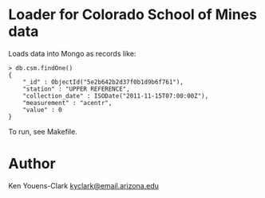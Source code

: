 # Loader for Colorado School of Mines data

Loads data into Mongo as records like:

```
> db.csm.findOne()
{
	"_id" : ObjectId("5e2b642b2d37f0b1d9b6f761"),
	"station" : "UPPER REFERENCE",
	"collection_date" : ISODate("2011-11-15T07:00:00Z"),
	"measurement" : "acentr",
	"value" : 0
}
```

To run, see Makefile.

# Author

Ken Youens-Clark <kyclark@email.arizona.edu>
